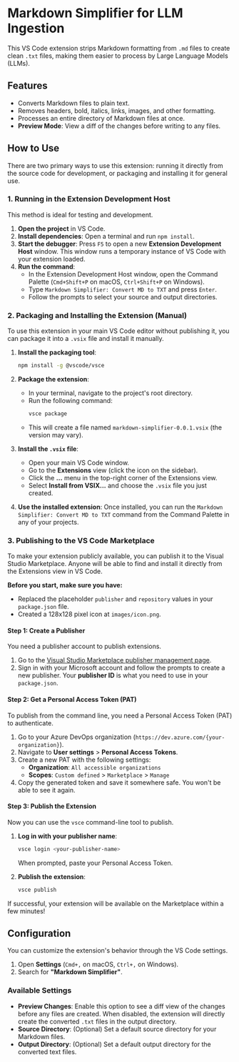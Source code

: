 # Markdown Simplifier for LLM Ingestion

This VS Code extension strips Markdown formatting from `.md` files to create clean `.txt` files, making them easier to process by Large Language Models (LLMs).

## Features

-   Converts Markdown files to plain text.
-   Removes headers, bold, italics, links, images, and other formatting.
-   Processes an entire directory of Markdown files at once.
-   **Preview Mode**: View a diff of the changes before writing to any files.

## How to Use

There are two primary ways to use this extension: running it directly from the source code for development, or packaging and installing it for general use.

### 1. Running in the Extension Development Host

This method is ideal for testing and development.

1.  **Open the project** in VS Code.
2.  **Install dependencies**: Open a terminal and run `npm install`.
3.  **Start the debugger**: Press `F5` to open a new **Extension Development Host** window. This window runs a temporary instance of VS Code with your extension loaded.
4.  **Run the command**:
    -   In the Extension Development Host window, open the Command Palette (`Cmd+Shift+P` on macOS, `Ctrl+Shift+P` on Windows).
    -   Type `Markdown Simplifier: Convert MD to TXT` and press `Enter`.
    -   Follow the prompts to select your source and output directories.

### 2. Packaging and Installing the Extension (Manual)

To use this extension in your main VS Code editor without publishing it, you can package it into a `.vsix` file and install it manually.

1.  **Install the packaging tool**:
    ```bash
    npm install -g @vscode/vsce
    ```
2.  **Package the extension**:
    -   In your terminal, navigate to the project's root directory.
    -   Run the following command:
        ```bash
        vsce package
        ```
    -   This will create a file named `markdown-simplifier-0.0.1.vsix` (the version may vary).

3.  **Install the `.vsix` file**:
    -   Open your main VS Code window.
    -   Go to the **Extensions** view (click the icon on the sidebar).
    -   Click the **...** menu in the top-right corner of the Extensions view.
    -   Select **Install from VSIX...** and choose the `.vsix` file you just created.

4.  **Use the installed extension**: Once installed, you can run the `Markdown Simplifier: Convert MD to TXT` command from the Command Palette in any of your projects.

### 3. Publishing to the VS Code Marketplace

To make your extension publicly available, you can publish it to the Visual Studio Marketplace. Anyone will be able to find and install it directly from the Extensions view in VS Code.

**Before you start, make sure you have:**
-   Replaced the placeholder `publisher` and `repository` values in your `package.json` file.
-   Created a 128x128 pixel icon at `images/icon.png`.

#### Step 1: Create a Publisher

You need a publisher account to publish extensions. 

1.  Go to the [Visual Studio Marketplace publisher management page](https://marketplace.visualstudio.com/manage/publishers/).
2.  Sign in with your Microsoft account and follow the prompts to create a new publisher. Your **publisher ID** is what you need to use in your `package.json`.

#### Step 2: Get a Personal Access Token (PAT)

To publish from the command line, you need a Personal Access Token (PAT) to authenticate.

1.  Go to your Azure DevOps organization (`https://dev.azure.com/{your-organization}`).
2.  Navigate to **User settings** > **Personal Access Tokens**.
3.  Create a new PAT with the following settings:
    -   **Organization**: `All accessible organizations`
    -   **Scopes**: `Custom defined` > `Marketplace` > `Manage`
4.  Copy the generated token and save it somewhere safe. You won't be able to see it again.

#### Step 3: Publish the Extension

Now you can use the `vsce` command-line tool to publish.

1.  **Log in with your publisher name**:
    ```bash
    vsce login <your-publisher-name>
    ```
    When prompted, paste your Personal Access Token.

2.  **Publish the extension**:
    ```bash
    vsce publish
    ```

If successful, your extension will be available on the Marketplace within a few minutes!

## Configuration

You can customize the extension's behavior through the VS Code settings.

1.  Open **Settings** (`Cmd+,` on macOS, `Ctrl+,` on Windows).
2.  Search for **"Markdown Simplifier"**.

### Available Settings

-   **Preview Changes**: Enable this option to see a diff view of the changes before any files are created. When disabled, the extension will directly create the converted `.txt` files in the output directory.
-   **Source Directory**: (Optional) Set a default source directory for your Markdown files.
-   **Output Directory**: (Optional) Set a default output directory for the converted text files.
